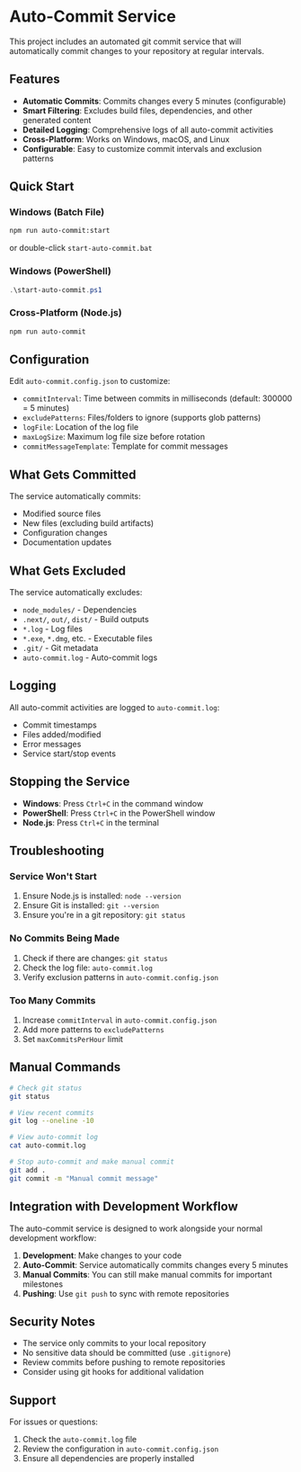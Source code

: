 # Auto-Commit Service

This project includes an automated git commit service that will automatically commit changes to your repository at regular intervals.

## Features

- **Automatic Commits**: Commits changes every 5 minutes (configurable)
- **Smart Filtering**: Excludes build files, dependencies, and other generated content
- **Detailed Logging**: Comprehensive logs of all auto-commit activities
- **Cross-Platform**: Works on Windows, macOS, and Linux
- **Configurable**: Easy to customize commit intervals and exclusion patterns

## Quick Start

### Windows (Batch File)
```bash
npm run auto-commit:start
```
or double-click `start-auto-commit.bat`

### Windows (PowerShell)
```powershell
.\start-auto-commit.ps1
```

### Cross-Platform (Node.js)
```bash
npm run auto-commit
```

## Configuration

Edit `auto-commit.config.json` to customize:

- `commitInterval`: Time between commits in milliseconds (default: 300000 = 5 minutes)
- `excludePatterns`: Files/folders to ignore (supports glob patterns)
- `logFile`: Location of the log file
- `maxLogSize`: Maximum log file size before rotation
- `commitMessageTemplate`: Template for commit messages

## What Gets Committed

The service automatically commits:
- Modified source files
- New files (excluding build artifacts)
- Configuration changes
- Documentation updates

## What Gets Excluded

The service automatically excludes:
- `node_modules/` - Dependencies
- `.next/`, `out/`, `dist/` - Build outputs
- `*.log` - Log files
- `*.exe`, `*.dmg`, etc. - Executable files
- `.git/` - Git metadata
- `auto-commit.log` - Auto-commit logs

## Logging

All auto-commit activities are logged to `auto-commit.log`:
- Commit timestamps
- Files added/modified
- Error messages
- Service start/stop events

## Stopping the Service

- **Windows**: Press `Ctrl+C` in the command window
- **PowerShell**: Press `Ctrl+C` in the PowerShell window
- **Node.js**: Press `Ctrl+C` in the terminal

## Troubleshooting

### Service Won't Start
1. Ensure Node.js is installed: `node --version`
2. Ensure Git is installed: `git --version`
3. Ensure you're in a git repository: `git status`

### No Commits Being Made
1. Check if there are changes: `git status`
2. Check the log file: `auto-commit.log`
3. Verify exclusion patterns in `auto-commit.config.json`

### Too Many Commits
1. Increase `commitInterval` in `auto-commit.config.json`
2. Add more patterns to `excludePatterns`
3. Set `maxCommitsPerHour` limit

## Manual Commands

```bash
# Check git status
git status

# View recent commits
git log --oneline -10

# View auto-commit log
cat auto-commit.log

# Stop auto-commit and make manual commit
git add .
git commit -m "Manual commit message"
```

## Integration with Development Workflow

The auto-commit service is designed to work alongside your normal development workflow:

1. **Development**: Make changes to your code
2. **Auto-Commit**: Service automatically commits changes every 5 minutes
3. **Manual Commits**: You can still make manual commits for important milestones
4. **Pushing**: Use `git push` to sync with remote repositories

## Security Notes

- The service only commits to your local repository
- No sensitive data should be committed (use `.gitignore`)
- Review commits before pushing to remote repositories
- Consider using git hooks for additional validation

## Support

For issues or questions:
1. Check the `auto-commit.log` file
2. Review the configuration in `auto-commit.config.json`
3. Ensure all dependencies are properly installed

